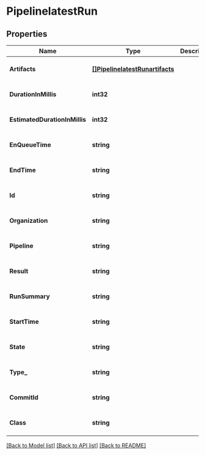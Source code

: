 # PipelinelatestRun

## Properties
Name | Type | Description | Notes
------------ | ------------- | ------------- | -------------
**Artifacts** | [**[]PipelinelatestRunartifacts**](PipelinelatestRunartifacts.md) |  | [optional] [default to null]
**DurationInMillis** | **int32** |  | [optional] [default to null]
**EstimatedDurationInMillis** | **int32** |  | [optional] [default to null]
**EnQueueTime** | **string** |  | [optional] [default to null]
**EndTime** | **string** |  | [optional] [default to null]
**Id** | **string** |  | [optional] [default to null]
**Organization** | **string** |  | [optional] [default to null]
**Pipeline** | **string** |  | [optional] [default to null]
**Result** | **string** |  | [optional] [default to null]
**RunSummary** | **string** |  | [optional] [default to null]
**StartTime** | **string** |  | [optional] [default to null]
**State** | **string** |  | [optional] [default to null]
**Type_** | **string** |  | [optional] [default to null]
**CommitId** | **string** |  | [optional] [default to null]
**Class** | **string** |  | [optional] [default to null]

[[Back to Model list]](../README.md#documentation-for-models) [[Back to API list]](../README.md#documentation-for-api-endpoints) [[Back to README]](../README.md)


